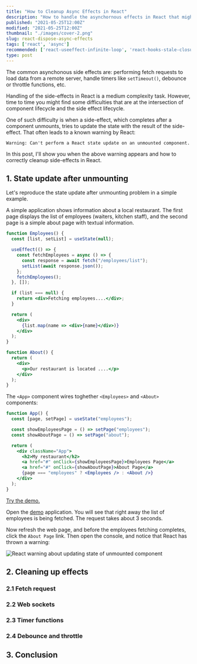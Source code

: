 ```yaml
---
title: "How to Cleanup Async Effects in React"
description: "How to handle the asynchornous effects in React that might finish after the component had unmounted."  
published: "2021-05-25T12:00Z"
modified: "2021-05-25T12:00Z"
thumbnail: "./images/cover-2.png"
slug: react-dispose-async-effects
tags: ['react', 'async']
recommended: ['react-useeffect-infinite-loop', 'react-hooks-stale-closures']
type: post
---
```


The common asynchonous side effects are: performing fetch requests to load data from a remote server, handle timers like `setTimeout()`, debounce or throttle functions, etc.    

Handling of the side-effects in React is a medium complexity task. However, time to time you might find some difficulties that are at the intersection of component lifecycle and the side effect lifecycle.  

One of such difficulty is when a side-effect, which completes after a component unmounts, tries to update the state with the result of the side-effect. That often leads to a known warning by React:

```
Warning: Can't perform a React state update on an unmounted component.
```

In this post, I'll show you when the above warning appears and how to correctly cleanup side-effects in React.  

## 1. State update after unmounting

Let's reproduce the state update after unmounting problem in a simple example.  

A simple application shows information about a local restaurant. The first page displays the list of employees (waiters, kitchen staff), and the second page is a simple about page with textual information.  

```jsx
function Employees() {
  const [list, setList] = useState(null);

  useEffect(() => {
    const fetchEmployees = async () => {
      const response = await fetch("/employees/list");
      setList(await response.json());
    };
    fetchEmployees();
  }, []);

  if (list === null) {
    return <div>Fetching employees....</div>;
  }

  return (
    <div>
      {list.map(name => <div>{name}</div>)}
    </div>
  );
}

function About() {
  return (
    <div>
      <p>Our restaurant is located ....</p>
    </div>
  );
}
```

The `<App>` component wires toghether `<Employees>` and `<About>` components:

```jsx
function App() {
  const [page, setPage] = useState("employees");

  const showEmployeesPage = () => setPage("employees");
  const showAboutPage = () => setPage("about");

  return (
    <div className="App">
      <h2>My restaurant</h2>
      <a href="#" onClick={showEmployeesPage}>Employees Page</a>
      <a href="#" onClick={showAboutPage}>About Page</a>
      {page === "employees" ? <Employees /> : <About />}
    </div>
  );
}
```

[Try the demo.](https://codesandbox.io/s/side-effect-cleanup-broken-9eofz?file=/src/index.js)

Open the [demo](https://codesandbox.io/s/side-effect-cleanup-broken-9eofz?file=/src/index.js) application. You will see that right away the list of employees is being fetched. The request takes about 3 seconds.  

Now refresh the web page, and before the employees fetching completes, click the `About Page` link. Then open the console, and notice that React has thrown a warning:

![React warning about updating state of unmounted component](./images/warning-2.png)

## 2. Cleaning up effects

### 2.1 Fetch request

### 2.2 Web sockets

### 2.3 Timer functions

### 2.4 Debounce and throttle

## 3. Conclusion
